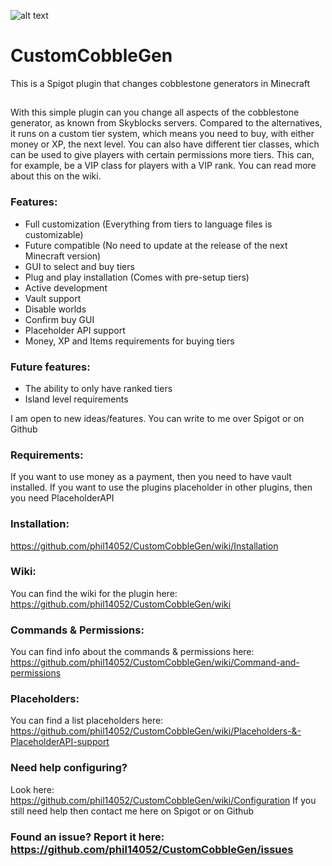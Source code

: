 ![alt text](https://i.imgur.com/UL2BYbL.jpg)
# CustomCobbleGen
This is a Spigot plugin that changes cobblestone generators in Minecraft
## 
With this simple plugin can you change all aspects of the cobblestone generator, as known from Skyblocks servers. Compared to the alternatives, it runs on a custom tier system, which means you need to buy, with either money or XP, the next level.​
You can also have different tier classes, which can be used to give players with certain permissions more tiers. This can, for example, be a VIP class for players with a VIP rank. You can read more about this on the wiki.

### Features:
- Full customization (Everything from tiers to language files is customizable)
- Future compatible (No need to update at the release of the next Minecraft version)
- GUI to select and buy tiers
- Plug and play installation (Comes with pre-setup tiers)
- Active development
- Vault support
- Disable worlds
- Confirm buy GUI
- Placeholder API support
- Money, XP and Items requirements for buying tiers

### Future features:
- The ability to only have ranked tiers
- Island level requirements

I am open to new ideas/features. You can write to me over Spigot or on Github

### Requirements:
If you want to use money as a payment, then you need to have vault installed.
If you want to use the plugins placeholder in other plugins, then you need PlaceholderAPI

### Installation:
https://github.com/phil14052/CustomCobbleGen/wiki/Installation

### Wiki:
You can find the wiki for the plugin here: https://github.com/phil14052/CustomCobbleGen/wiki

### Commands & Permissions:
You can find info about the commands & permissions here: https://github.com/phil14052/CustomCobbleGen/wiki/Command-and-permissions

### Placeholders:
You can find a list placeholders here:
https://github.com/phil14052/CustomCobbleGen/wiki/Placeholders-&-PlaceholderAPI-support

### Need help configuring?
Look here:
https://github.com/phil14052/CustomCobbleGen/wiki/Configuration
If you still need help then contact me here on Spigot or on Github

### Found an issue? Report it here: https://github.com/phil14052/CustomCobbleGen/issues
